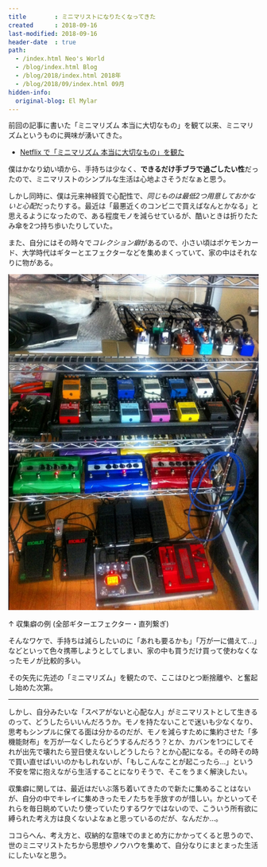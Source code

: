 ```yaml
---
title        : ミニマリストになりたくなってきた
created      : 2018-09-16
last-modified: 2018-09-16
header-date  : true
path:
  - /index.html Neo's World
  - /blog/index.html Blog
  - /blog/2018/index.html 2018年
  - /blog/2018/09/index.html 09月
hidden-info:
  original-blog: El Mylar
---
```


前回の記事に書いた「ミニマリズム 本当に大切なもの」を観て以来、ミニマリズムというものに興味が湧いてきた。

- [Netflix で「ミニマリズム 本当に大切なもの」を観た](14-02.html)

僕はかなり幼い頃から、手持ちは少なく、**できるだけ手ブラで過ごしたい性**だったので、ミニマリストのシンプルな生活は心地よさそうだなぁと思う。

しかし同時に、僕は元来神経質で心配性で、*同じものは最低2つ用意しておかないと心配*だったりする。最近は「最悪近くのコンビニで買えばなんとかなる」と思えるようになったので、ある程度モノを減らせているが、酷いときは折りたたみ傘を2つ持ち歩いたりしていた。

また、自分にはその時々で*コレクション癖*があるので、小さい頃はポケモンカード、大学時代はギターとエフェクターなどを集めまくっていて、家の中はそれなりに物がある。

![エフェクターラック](./16-01-01.jpg)

↑ 収集癖の例 (全部ギターエフェクター・直列繋ぎ)

そんなワケで、手持ちは減らしたいのに「あれも要るかも」「万が一に備えて…」などといって色々携帯しようとしてしまい、家の中も買うだけ買って使わなくなったモノが比較的多い。

その矢先に先述の「ミニマリズム」を観たので、ここはひとつ断捨離や、と奮起し始めた次第。

---

しかし、自分みたいな「スペアがないと心配な人」がミニマリストとして生きるのって、どうしたらいいんだろうか。モノを持たないことで迷いも少なくなり、思考もシンプルに保てる面は分かるのだが、モノを減らすために集約させた「多機能財布」を万が一なくしたらどうするんだろう？とか、カバンを1つにしてそれが出先で壊れたら翌日使えないしどうしたら？とか心配になる。その時その時で買い直せばいいのかもしれないが、「もしこんなことが起こったら…」という不安を常に抱えながら生活することになりそうで、そこをうまく解決したい。

収集癖に関しては、最近はだいぶ落ち着いてきたので新たに集めることはないが、自分の中でキレイに集めきったモノたちを手放すのが惜しい。かといってそれらを毎日眺めていたり使っていたりするワケではないので、こういう所有欲に縛られた考え方は良くないよなぁと思っているのだが、なんだか…。

ココらへん、考え方と、収納的な意味でのまとめ方にかかってくると思うので、世のミニマリストたちから思想やノウハウを集めて、自分なりにまとまった生活にしたいなと思う。
